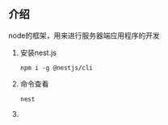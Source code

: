 ## 介绍

node的框架，用来进行服务器端应用程序的开发

1. 安装nest.js

   ```
   npm i -g @nestjs/cli
   ```

2. 命令查看

   ```
   nest
   ```

3. 